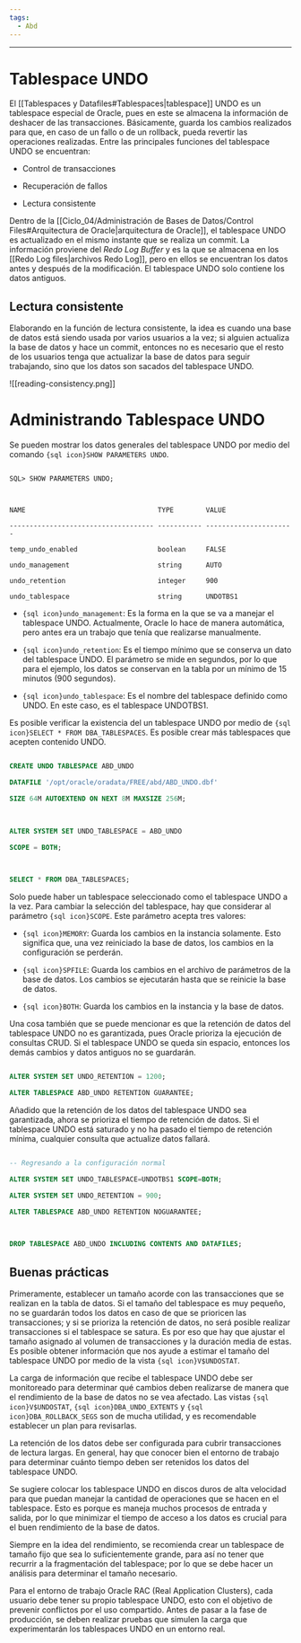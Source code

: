 ```yaml
---
tags:
  - Abd
---
```

  

---

# Tablespace UNDO

El [[Tablespaces y Datafiles#Tablespaces|tablespace]] UNDO es un tablespace especial de Oracle, pues en este se almacena la información de deshacer de las transacciones. Básicamente, guarda los cambios realizados para que, en caso de un fallo o de un rollback, pueda revertir las operaciones realizadas. Entre las principales funciones del tablespace UNDO se encuentran:

- Control de transacciones

- Recuperación de fallos

- Lectura consistente

  

Dentro de la [[Ciclo_04/Administración de Bases de Datos/Control Files#Arquitectura de Oracle|arquitectura de Oracle]], el tablespace UNDO es actualizado en el mismo instante que se realiza un commit. La información proviene del *Redo Log Buffer* y es la que se almacena en los [[Redo Log files|archivos Redo Log]], pero en ellos se encuentran los datos antes y después de la modificación. El tablespace UNDO solo contiene los datos antiguos.

## Lectura consistente

Elaborando en la función de lectura consistente, la idea es cuando una base de datos está siendo usada por varios usuarios a la vez; si alguien actualiza la base de datos y hace un commit, entonces no es necesario que el resto de los usuarios tenga que actualizar la base de datos para seguir trabajando, sino que los datos son sacados del tablespace UNDO.

  

![[reading-consistency.png]]

  

# Administrando Tablespace UNDO

Se pueden mostrar los datos generales del tablespace UNDO por medio del comando `{sql icon}SHOW PARAMETERS UNDO`.

  

``` title:'Parametros del tablespace UNDO' ln:false

SQL> SHOW PARAMETERS UNDO;

  

NAME                                 TYPE        VALUE

------------------------------------ ----------- ----------------------

temp_undo_enabled                    boolean     FALSE

undo_management                      string      AUTO

undo_retention                       integer     900

undo_tablespace                      string      UNDOTBS1

```

  

- `{sql icon}undo_management`: Es la forma en la que se va a manejar el tablespace UNDO. Actualmente, Oracle lo hace de manera automática, pero antes era un trabajo que tenía que realizarse manualmente.

- `{sql icon}undo_retention`: Es el tiempo mínimo que se conserva un dato del tablespace UNDO. El parámetro se mide en segundos, por lo que para el ejemplo, los datos se conservan en la tabla por un mínimo de 15 minutos (900 segundos).

- `{sql icon}undo_tablespace`: Es el nombre del tablespace definido como UNDO. En este caso, es el tablespace UNDOTBS1.

  

Es posible verificar la existencia del un tablespace UNDO por medio de `{sql icon}SELECT * FROM DBA_TABLESPACES`. Es posible crear más tablespaces que acepten contenido UNDO.

  

```sql title:'Creando un tablespace UNDO' info:5,6

CREATE UNDO TABLESPACE ABD_UNDO

DATAFILE '/opt/oracle/oradata/FREE/abd/ABD_UNDO.dbf'

SIZE 64M AUTOEXTEND ON NEXT 8M MAXSIZE 256M;

  

ALTER SYSTEM SET UNDO_TABLESPACE = ABD_UNDO

SCOPE = BOTH;

  

SELECT * FROM DBA_TABLESPACES;

```

  

Solo puede haber un tablespace seleccionado como el tablespace UNDO a la vez. Para cambiar la selección del tablespace, hay que considerar al parámetro `{sql icon}SCOPE`. Este parámetro acepta tres valores:

- `{sql icon}MEMORY`: Guarda los cambios en la instancia solamente. Esto significa que, una vez reiniciado la base de datos, los cambios en la configuración se perderán.

- `{sql icon}SPFILE`: Guarda los cambios en el archivo de parámetros de la base de datos. Los cambios se ejecutarán hasta que se reinicie la base de datos.

- `{sql icon}BOTH`: Guarda los cambios en la instancia y la base de datos.

  

Una cosa también que se puede mencionar es que la retención de datos del tablespace UNDO no es garantizada, pues Oracle prioriza la ejecución de consultas CRUD. Si el tablespace UNDO se queda sin espacio, entonces los demás cambios y datos antiguos no se guardarán.

  

```sql title:'Configurando tablespace UNDO'

ALTER SYSTEM SET UNDO_RETENTION = 1200;

ALTER TABLESPACE ABD_UNDO RETENTION GUARANTEE;

```

  

Añadido que la retención de los datos del tablespace UNDO sea garantizada, ahora se prioriza el tiempo de retención de datos. Si el tablespace UNDO está saturado y no ha pasado el tiempo de retención mínima, cualquier consulta que actualize datos fallará.

  

```sql title:'Eliminando tablespace UNDO'

-- Regresando a la configuración normal

ALTER SYSTEM SET UNDO_TABLESPACE=UNDOTBS1 SCOPE=BOTH;

ALTER SYSTEM SET UNDO_RETENTION = 900;

ALTER TABLESPACE ABD_UNDO RETENTION NOGUARANTEE;

  

DROP TABLESPACE ABD_UNDO INCLUDING CONTENTS AND DATAFILES;

```

  

## Buenas prácticas

Primeramente, establecer un tamaño acorde con las transacciones que se realizan en la tabla de datos. Si el tamaño del tablespace es muy pequeño, no se guardarán todos los datos en caso de que se prioricen las transacciones; y si se prioriza la retención de datos, no será posible realizar transacciones si el tablespace se satura. Es por eso que hay que ajustar el tamaño asignado al volumen de transacciones y la duración media de estas. Es posible obtener información que nos ayude a estimar el tamaño del tablespace UNDO por medio de la vista `{sql icon}V$UNDOSTAT`.

  

La carga de información que recibe el tablespace UNDO debe ser monitoreado para determinar qué cambios deben realizarse de manera que el rendimiento de la base de datos no se vea afectado. Las vistas `{sql icon}V$UNDOSTAT`, `{sql icon}DBA_UNDO_EXTENTS` y `{sql icon}DBA_ROLLBACK_SEGS` son de mucha utilidad, y es recomendable establecer un plan para revisarlas.

  

La retención de los datos debe ser configurada para cubrir transacciones de lectura largas. En general, hay que conocer bien el entorno de trabajo para determinar cuánto tiempo deben ser retenidos los datos del tablespace UNDO.

  

Se sugiere colocar los tablespace UNDO en discos duros de alta velocidad para que puedan manejar la cantidad de operaciones que se hacen en el tablespace. Esto es porque es maneja muchos procesos de entrada y salida, por lo que minimizar el tiempo de acceso a los datos es crucial para el buen rendimiento de la base de datos.

Siempre en la idea del rendimiento, se recomienda crear un tablespace de tamaño fijo que sea lo suficientemente grande, para así no tener que recurrir a la fragmentación del tablespace; por lo que se debe hacer un análisis para determinar el tamaño necesario.

  

Para el entorno de trabajo Oracle RAC (Real Application Clusters), cada usuario debe tener su propio tablespace UNDO, esto con el objetivo de prevenir conflictos por el uso compartido. Antes de pasar a la fase de producción, se deben realizar pruebas que simulen la carga que experimentarán los tablespaces UNDO en un entorno real.
